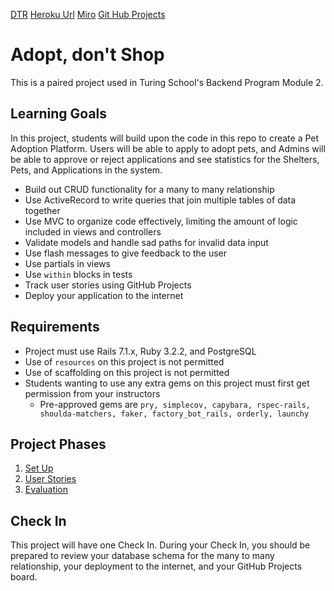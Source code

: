 [DTR](https://docs.google.com/document/d/1681_syk2YxtnBkVN-zvPFPBHRNQWzKtQIlcONkF1crM/edit)
[Heroku Url](https://adopt-dont-shop-7-052f66a0500b.herokuapp.com/)
[Miro](https://miro.com/app/board/uXjVKaM63FI=/#tpicker-content)
[Git Hub Projects](https://github.com/users/RodrigoACG/projects/5)

# Adopt, don't Shop

This is a paired project used in Turing School's Backend Program Module 2.

## Learning Goals

In this project, students will build upon the code in this repo to create a Pet Adoption Platform. Users will be able to apply to adopt pets, and Admins will be able to approve or reject applications and see statistics for the Shelters, Pets, and Applications in the system.

- Build out CRUD functionality for a many to many relationship
- Use ActiveRecord to write queries that join multiple tables of data together
- Use MVC to organize code effectively, limiting the amount of logic included in views and controllers
- Validate models and handle sad paths for invalid data input
- Use flash messages to give feedback to the user
- Use partials in views
- Use `within` blocks in tests
- Track user stories using GitHub Projects
- Deploy your application to the internet

## Requirements

- Project must use Rails 7.1.x, Ruby 3.2.2, and PostgreSQL
- Use of `resources` on this project is not permitted
- Use of scaffolding on this project is not permitted
- Students wanting to use any extra gems on this project must first get permission from your instructors
    - Pre-approved gems are `pry, simplecov, capybara, rspec-rails, shoulda-matchers, faker, factory_bot_rails, orderly, launchy`

## Project Phases

1. [Set Up](./doc/set_up.md)
1. [User Stories](./doc/user_stories.md)
1. [Evaluation](./doc/evaluation.md)

## Check In

This project will have one Check In. During your Check In, you should be prepared to review your database schema for the many to many relationship, your deployment to the internet, and your GitHub Projects board.



